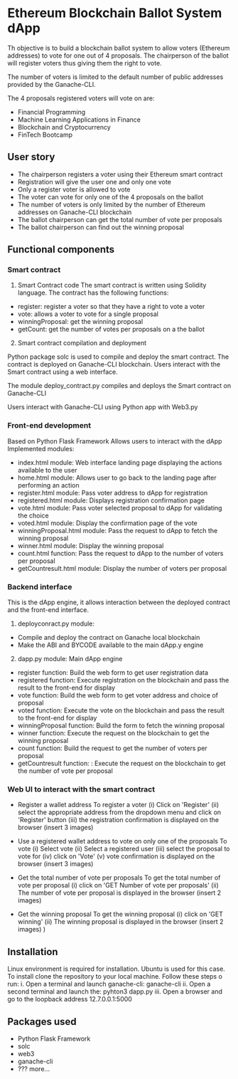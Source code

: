 # Ethereum Blockchain Ballot System dApp
Th objective is to build a blockchain ballot system to allow voters (Ethereum addresses) to vote for one out of 4 proposals. The chairperson of the ballot will register voters thus giving them the right to vote.

The number of voters is limited to the default number of public addresses provided by the Ganache-CLI. 

The 4 proposals registered voters will vote on are:
- Financial Programming
- Machine Learning Applications in Finance
- Blockchain and Cryptocurrency
- FinTech Bootcamp
## User story
- The chairperson registers a voter using their Ethereum smart contract
- Registration will give the user one and only one vote
- Only a register voter is allowed to vote
- The voter can vote for only one of the 4 proposals on the ballot
- The number of voters is only limited by the number of Ethereum addresses on Ganache-CLI blockchain
- The ballot chairperson can get the total number of vote per proposals
- The ballot chairperson can find out the winning proposal

## Functional components
### Smart contract
1. Smart Contract code
The smart contract is written using Solidity language. The contract has the following functions:
- register: register a voter so that they have a right to vote a voter
- vote: allows a voter to vote for a single proposal
- winningProposal: get the winning proposal
- getCount: get the number of votes per proposals on a the ballot

2. Smart contract compilation and deployment

Python package solc is used  to compile and deploy the smart contract. The contract is deployed on Ganache-CLI blockchain. Users interact with the Smart contract using a web interface.

The module deploy_contract.py compiles and deploys the Smart contract on Ganache-CLI

Users interact with Ganache-CLI using Python app with Web3.py

### Front-end development
Based on Python Flask Framework
Allows users to interact with the dApp  Implemented modules:
- index.html module: Web interface landing page displaying the actions available to the user
- home.html module: Allows user to go back to the landing page after performing an action
- register.html module: Pass voter address to dApp for registration
- registered.html module: Displays registration confirmation page
- vote.html module: Pass voter selected proposal to dApp for validating the choice
- voted.html module: Display the confirmation page of the vote
- winningProposal.html module: Pass the request to dApp to fetch the winning proposal
- winner.html module: Display the winning proposal
- count.html function: Pass the request to dApp to the number of voters per proposal
- getCountresult.html module: Display the number of voters per proposal

### Backend interface
This is the dApp engine, it  allows interaction between the deployed contract and the front-end interface. 
1. deployconract.py module: 
- Compile and deploy the contract on Ganache local blockchain
- Make the ABI and BYCODE available to the main dApp.y engine
2. dapp.py module: Main dApp engine
- register function: Build the web form to get user registration data
- registered function: Execute registration on the blockchain and pass the result to the front-end for display
- vote function: Build the web form to get  voter address and choice of proposal
- voted function: Execute the vote on the blockchain and pass the result to the front-end for display
- winningProposal function: Build the form to fetch the winning proposal
- winner function: Execute the request on the blockchain to get the winning proposal
- count function: Build the request to get the  number of voters per proposal
- getCountresult function: : Execute the request on the blockchain to get the number of vote per proposal
 
### Web UI to interact with the smart contract
- Register a wallet address
  To register a voter (i) Click on 'Register' (ii) select the appropriate address from the dropdown menu and click on 'Register'
  button (iii) the registration confirmation is displayed on the browser
  (insert 3 images)
- Use a registered wallet address to vote on only one of the proposals
  To vote (i) Select vote (ii) Select a registered user (iii) select the proposal to vote for (iv) click on 'Vote' (v)    vote 
  confirmation is displayed on the browser
  (insert 3 images)
- Get the total number of vote per proposals
  To get the total number of vote per proposal (i) click on 'GET Number of vote per proposals' (ii) The number of vote per proposal is displayed in the browser
  (insert 2 images)
  
- Get the winning proposal
    To get the winning proposal (i) click on 'GET winning' (ii) The winning proposal is displayed in the browser
  (insert 2 images)
)
## Installation

Linux environment is required for installation. Ubuntu is used for this case. To install clone the repository to your local machine. Follow these steps o run:
i. Open a terminal and launch ganache-cli: ganache-cli
ii. Open a second terminal and launch the: pyhton3 dapp.py
iii. Open a browser and go to the loopback address 12.7.0.0.1:5000

## Packages used
- Python Flask Framework
- solc
- web3
- ganache-cli
- ??? more...
